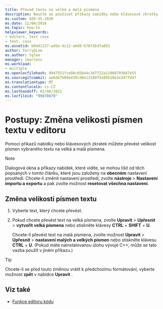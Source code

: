 ```yaml
---
title: Převod textu na velká a malá písmena
description: Naučte se používat příkazy nabídky nebo klávesové zkratky pro převod velkých a malých písmen na vybraný text na velká písmena nebo na malá písmena.
ms.custom: SEO-VS-2020
ms.date: 11/04/2016
ms.topic: how-to
helpviewer_keywords:
- editors, text case
- text, case
ms.assetid: b04d1327-a45e-4c12-a0d0-67672b3fa855
author: TerryGLee
ms.author: tglee
manager: jmartens
ms.workload:
- multiple
ms.openlocfilehash: 9947551fce9bc05b44c3d7f22a11966793b87e55
ms.sourcegitcommit: ae6d47b09a439cd0e13180f5e89510e3e347fd47
ms.translationtype: MT
ms.contentlocale: cs-CZ
ms.lasthandoff: 02/08/2021
ms.locfileid: "99878679"
---
```

# <a name="how-to-change-text-case-in-the-editor"></a>Postupy: Změna velikosti písmen textu v editoru

Pomocí příkazů nabídky nebo klávesových zkratek můžete převést velikost písmen vybraného textu na velká a malá písmena.

> [!NOTE]
> Dialogová okna a příkazy nabídek, které vidíte, se mohou lišit od těch popsaných v tomto článku, které jsou založeny na **obecném** nastavení prostředí. Chcete-li změnit nastavení prostředí, zvolte **nástroje**  >  **Nastavení importu a exportu** a pak zvolte možnost **resetovat všechna nastavení**.

## <a name="to-change-text-case"></a>Změna velikosti písmen textu

1. Vyberte text, který chcete převést.

2. Pokud chcete převést text na velká písmena, zvolte **Upravit**  >  **Upřesnit**  >  **vytvořit velká písmena** nebo stiskněte klávesy **CTRL** + **SHIFT** + **U**.

   Chcete-li převést text na malá písmena, zvolte možnost **Upravit**  >  **Upřesnit**  >  **nastavení malých a velkých písmen** nebo stiskněte klávesu **CTRL** + **U**. (Pokud máte nainstalovanou úlohu vývoje C++, může se tato vazba použít v jiném příkazu.)

> [!TIP]
> Chcete-li se před touto změnou vrátit k předchozímu formátování, vyberte možnost **zpět** v nabídce **Upravit** .

## <a name="see-also"></a>Viz také

- [Funkce editoru kódu](../ide/writing-code-in-the-code-and-text-editor.md)
